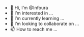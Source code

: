 - 👋 Hi, I’m @Infoura
- 👀 I’m interested in ...
- 🌱 I’m currently learning ...
- 💞️ I’m looking to collaborate on ...
- 📫 How to reach me ...

<!---
Infoura/Infoura is a ✨ special ✨ repository because its `README.md` (this file) appears on your GitHub profile.
You can click the Preview link to take a look at your changes.
--->
